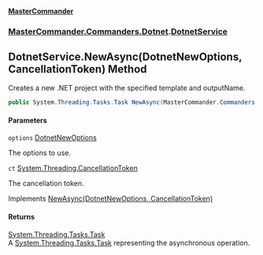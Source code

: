 #### [MasterCommander](MasterCommander.md 'MasterCommander')
### [MasterCommander.Commanders.Dotnet](MasterCommander.md#MasterCommander.Commanders.Dotnet 'MasterCommander.Commanders.Dotnet').[DotnetService](DotnetService.md 'MasterCommander.Commanders.Dotnet.DotnetService')

## DotnetService.NewAsync(DotnetNewOptions, CancellationToken) Method

Creates a new .NET project with the specified template and outputName.

```csharp
public System.Threading.Tasks.Task NewAsync(MasterCommander.Commanders.Dotnet.CmdNew.Options.DotnetNewOptions? options=null, System.Threading.CancellationToken ct=default(System.Threading.CancellationToken));
```
#### Parameters

<a name='MasterCommander.Commanders.Dotnet.DotnetService.NewAsync(MasterCommander.Commanders.Dotnet.CmdNew.Options.DotnetNewOptions,System.Threading.CancellationToken).options'></a>

`options` [DotnetNewOptions](DotnetNewOptions.md 'MasterCommander.Commanders.Dotnet.CmdNew.Options.DotnetNewOptions')

The options to use.

<a name='MasterCommander.Commanders.Dotnet.DotnetService.NewAsync(MasterCommander.Commanders.Dotnet.CmdNew.Options.DotnetNewOptions,System.Threading.CancellationToken).ct'></a>

`ct` [System.Threading.CancellationToken](https://docs.microsoft.com/en-us/dotnet/api/System.Threading.CancellationToken 'System.Threading.CancellationToken')

The cancellation token.

Implements [NewAsync(DotnetNewOptions, CancellationToken)](IDotnetService.NewAsync(DotnetNewOptions,CancellationToken).md 'MasterCommander.Commanders.Dotnet.IDotnetService.NewAsync(MasterCommander.Commanders.Dotnet.CmdNew.Options.DotnetNewOptions, System.Threading.CancellationToken)')

#### Returns
[System.Threading.Tasks.Task](https://docs.microsoft.com/en-us/dotnet/api/System.Threading.Tasks.Task 'System.Threading.Tasks.Task')  
A [System.Threading.Tasks.Task](https://docs.microsoft.com/en-us/dotnet/api/System.Threading.Tasks.Task 'System.Threading.Tasks.Task') representing the asynchronous operation.